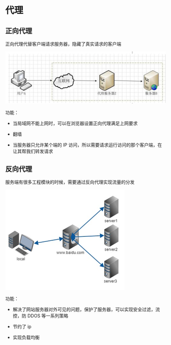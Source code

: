 # 代理

## 正向代理

正向代理代替客户端请求服务器，隐藏了真实请求的客户端

![](../Picture/ComputerKnowledge/proxy/01.png)

功能：

- 当局域网不能上网时，可以在浏览器设置正向代理满足上网要求

- 翻墙

- 当服务器只允许某个端的 IP 访问，所以需要请求运行访问的那个客户端，在让其帮我们转发请求

## 反向代理

服务端有很多工程模块的时候，需要通过反向代理实现流量的分发

![](../Picture/ComputerKnowledge/proxy/02.jpg)

功能：

- 解决了网站服务器对外可见的问题，保护了服务器，可以实现安全过滤，流控，防 DDOS 等一系列策略

- 节约了 ip

- 实现负载均衡

